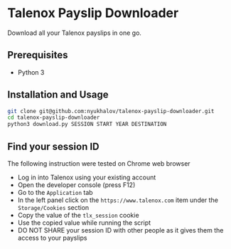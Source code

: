 # Talenox Payslip Downloader

Download all your Talenox payslips in one go.

## Prerequisites

- Python 3

## Installation and Usage

```bash
git clone git@github.com:nyukhalov/talenox-payslip-downloader.git
cd talenox-payslip-downloader
python3 download.py SESSION START YEAR DESTINATION
```

## Find your session ID

The following instruction were tested on Chrome web browser

- Log in into Talenox using your existing account
- Open the developer console (press F12)
- Go to the `Application` tab
- In the left panel click on the `https://www.talenox.com` item under the
  `Storage/Cookies` section
- Copy the value of the `tlx_session` cookie
- Use the copied value while running the script
- DO NOT SHARE your session ID with other people as it gives them the access to
  your payslips

